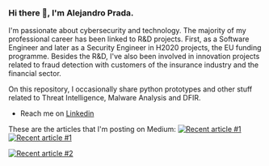 ### Hi there 👋, I'm Alejandro Prada.

I'm passionate about cybersecurity and technology. The majority of my professional career
has been linked to R&D projects. First, as a Software Engineer and later as a Security Engineer in H2020
projects, the EU funding programme. Besides the R&D, I've also been involved in innovation projects related
to fraud detection with customers of the insurance industry and the financial sector.

On this repository, I occasionally share python prototypes and other stuff related to Threat Intelligence, Malware Analysis and DFIR.

* Reach me on [Linkedin](https://www.linkedin.com/in/alejandro-prada-nespral-649a7924/)

These are the articles that I'm posting on Medium:
<a target="_blank" href="https://github-readme-medium-recent-article.vercel.app/medium/@alejandro.prada86/0"><img src="https://github-readme-medium-recent-article.vercel.app/medium/@alejandro.prada86/0" alt="Recent article #1"></a><a target="_blank" href="https://github-readme-medium-recent-article.vercel.app/medium/@alejandro.prada86/0"><img src="https://github-readme-medium-recent-article.vercel.app/medium/@alejandro.prada86/0" alt="Recent article #1"></a>


<a target="_blank" href="https://github-readme-medium-recent-article.vercel.app/medium/@alejandro.prada86/1"><img src="https://github-readme-medium-recent-article.vercel.app/medium/@alejandro.prada86/1" alt="Recent article #2"></a>


